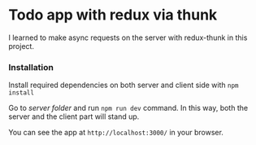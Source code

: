 # Todo app with redux via thunk

 I learned to make async requests on the server with redux-thunk in this project.

### Installation
Install required dependencies on both server and client side with `npm install`

Go to *server folder* and run `npm run dev` command. In this way, both the server and the client part will stand up.

You can see the app at `http://localhost:3000/` in your browser.